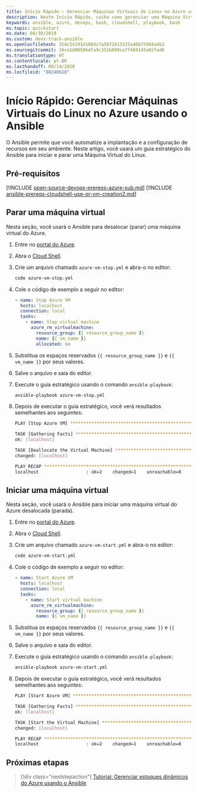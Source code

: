```yaml
---
title: Início Rápido – Gerenciar Máquinas Virtuais do Linux no Azure usando o Ansible
description: Neste Início Rápido, saiba como gerenciar uma Máquina Virtual do Linux no Azure usando o Ansible
keywords: ansible, azure, devops, bash, cloudshell, playbook, bash
ms.topic: quickstart
ms.date: 04/30/2019
ms.custom: devx-track-ansible
ms.openlocfilehash: 354c54191d108dc7a58f2813225a40b75968a4b2
ms.sourcegitcommit: 16ce1d00586dfa9c351b889ca7f469145a02fad6
ms.translationtype: HT
ms.contentlocale: pt-BR
ms.lasthandoff: 08/14/2020
ms.locfileid: "88240618"
---
```

# <a name="quickstart-manage-linux-virtual-machines-in-azure-using-ansible"></a>Início Rápido: Gerenciar Máquinas Virtuais do Linux no Azure usando o Ansible

O Ansible permite que você automatize a implantação e a configuração de recursos em seu ambiente. Neste artigo, você usará um guia estratégico do Ansible para iniciar e parar uma Máquina Virtual do Linux. 

## <a name="prerequisites"></a>Pré-requisitos

[!INCLUDE [open-source-devops-prereqs-azure-sub.md](../includes/open-source-devops-prereqs-azure-subscription.md)]
[!INCLUDE [ansible-prereqs-cloudshell-use-or-vm-creation2.md](includes/ansible-prereqs-cloudshell-use-or-vm-creation2.md)]

## <a name="stop-a-virtual-machine"></a>Parar uma máquina virtual

Nesta seção, você usará o Ansible para desalocar (parar) uma máquina virtual do Azure.

1. Entre no [portal do Azure](https://go.microsoft.com/fwlink/p/?LinkID=525040).

1. Abra o [Cloud Shell](/azure/cloud-shell/overview).

1. Crie um arquivo chamado `azure-vm-stop.yml` e abra-o no editor:

    ```bash
    code azure-vm-stop.yml
    ```

1. Cole o código de exemplo a seguir no editor:

    ```yaml
    - name: Stop Azure VM
      hosts: localhost
      connection: local
      tasks:
        - name: Stop virtual machine
          azure_rm_virtualmachine:
            resource_group: {{ resource_group_name }}
            name: {{ vm_name }}
            allocated: no
    ```

1. Substitua os espaços reservados `{{ resource_group_name }}` e `{{ vm_name }}` por seus valores.

1. Salve o arquivo e saia do editor.

1. Execute o guia estratégico usando o comando `ansible-playbook`:

    ```bash
    ansible-playbook azure-vm-stop.yml
    ```

1. Depois de executar o guia estratégico, você verá resultados semelhantes aos seguintes:

    ```bash
    PLAY [Stop Azure VM] ********************************************************

    TASK [Gathering Facts] ******************************************************
    ok: [localhost]

    TASK [Deallocate the Virtual Machine] ***************************************
    changed: [localhost]

    PLAY RECAP ******************************************************************
    localhost                  : ok=2    changed=1    unreachable=0    failed=0
    ```

## <a name="start-a-virtual-machine"></a>Iniciar uma máquina virtual

Nesta seção, você usará o Ansible para iniciar uma máquina virtual do Azure desalocada (parada).

1. Entre no [portal do Azure](https://go.microsoft.com/fwlink/p/?LinkID=525040).

1. Abra o [Cloud Shell](/azure/cloud-shell/overview).

1. Crie um arquivo chamado `azure-vm-start.yml` e abra-o no editor:

    ```bash
    code azure-vm-start.yml
    ```

1. Cole o código de exemplo a seguir no editor:

    ```yaml
    - name: Start Azure VM
      hosts: localhost
      connection: local
      tasks:
        - name: Start virtual machine
          azure_rm_virtualmachine:
            resource_group: {{ resource_group_name }}
            name: {{ vm_name }}
    ```

1. Substitua os espaços reservados `{{ resource_group_name }}` e `{{ vm_name }}` por seus valores.

1. Salve o arquivo e saia do editor.

1. Execute o guia estratégico usando o comando `ansible-playbook`:

    ```bash
    ansible-playbook azure-vm-start.yml
    ```

1. Depois de executar o guia estratégico, você verá resultados semelhantes aos seguintes:

    ```bash
    PLAY [Start Azure VM] ********************************************************

    TASK [Gathering Facts] ******************************************************
    ok: [localhost]

    TASK [Start the Virtual Machine] ********************************************
    changed: [localhost]

    PLAY RECAP ******************************************************************
    localhost                  : ok=2    changed=1    unreachable=0    failed=0
    ```

## <a name="next-steps"></a>Próximas etapas

> [!div class="nextstepaction"] 
> [Tutorial: Gerenciar estoques dinâmicos do Azure usando o Ansible](./dynamic-inventory-configure.md)